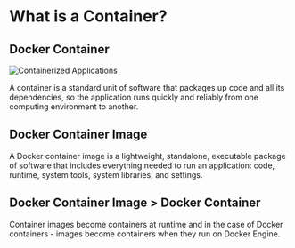 # What is a Container?

## Docker Container

![Containerized Applications](https://raw.githubusercontent.com/timshingyu/docker-guide/master/images/containerized_applications.png)

A container is a standard unit of software that packages up code and all its dependencies, so the application runs quickly and reliably from one computing environment to another.

## Docker Container Image

A Docker container image is a lightweight, standalone, executable package of software that includes everything needed to run an application: code, runtime, system tools, system libraries, and settings.

## Docker Container Image > Docker Container

Container images become containers at runtime and in the case of Docker containers - images become containers when they run on Docker Engine.